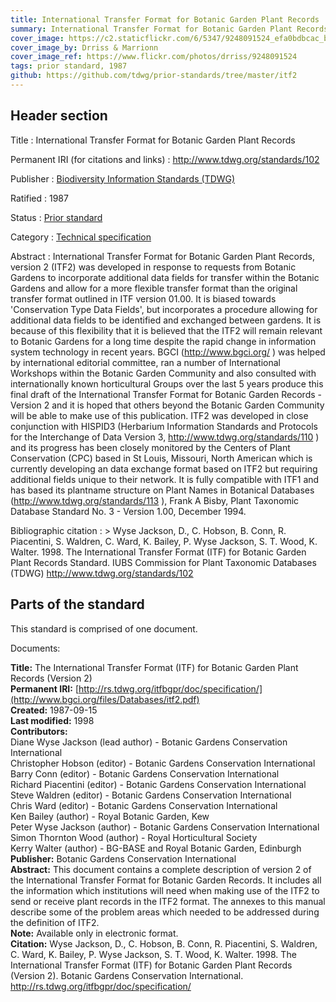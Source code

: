 ```yaml
---
title: International Transfer Format for Botanic Garden Plant Records
summary: International Transfer Format for Botanic Garden Plant Records, version 2 (ITF2) was developed in response to requests from botanic gardens to incorporate additional data fields for transfer within the botanic gardens and allow for a more flexible transfer format than the original transfer format outlined in ITF version 01.00. It is biased towards 'Conservation Type Data Fields', but incorporates a procedure allowing for additional data fields to be identified and exchanged between gardens. It is because of this flexibility that it is believed that the ITF2 will remain relevant to botanic gardens for a long time despite the rapid change in information system technology in recent years.
cover_image: https://c2.staticflickr.com/6/5347/9248091524_efa0bdbcac_b.jpg
cover_image_by: Drriss & Marrionn
cover_image_ref: https://www.flickr.com/photos/drriss/9248091524
tags: prior standard, 1987
github: https://github.com/tdwg/prior-standards/tree/master/itf2
---
```


## Header section

Title
: International Transfer Format for Botanic Garden Plant Records

Permanent IRI (for citations and links)
: <http://www.tdwg.org/standards/102>

Publisher
: [Biodiversity Information Standards (TDWG)](https://www.tdwg.org/)

Ratified
: 1987

Status
: [Prior standard](https://www.tdwg.org/standards/status-and-categories/)

Category
: [Technical specification](https://www.tdwg.org/standards/status-and-categories/#categories%20of%20tdwg%20standards_1)

Abstract
: International Transfer Format for Botanic Garden Plant Records, version 2 (ITF2) was developed in response to requests from Botanic Gardens to incorporate additional data fields for transfer within the Botanic Gardens and allow for a more flexible transfer format than the original transfer format outlined in ITF version 01.00. It is biased towards 'Conservation Type Data Fields', but incorporates a procedure allowing for additional data fields to be identified and exchanged between gardens. It is because of this flexibility that it is believed that the ITF2 will remain relevant to Botanic Gardens for a long time despite the rapid change in information system technology in recent years. BGCI (http://www.bgci.org/ ) was helped by international editorial committee, ran a number of International Workshops within the Botanic Garden Community and also consulted with internationally known horticultural Groups over the last 5 years produce this final draft of the International Transfer Format for Botanic Garden Records - Version 2 and it is hoped that others beyond the Botanic Garden Community will be able to make use of this publication. ITF2 was developed in close conjunction with HISPID3 (Herbarium Information Standards and Protocols for the Interchange of Data Version 3, http://www.tdwg.org/standards/110 ) and its progress has been closely monitored by the Centers of Plant Conservation (CPC) based in St Louis, Missouri, North American which is currently developing an data exchange format based on ITF2 but requiring additional fields unique to their network. It is fully compatible with ITF1 and has based its plantname structure on Plant Names in Botanical Databases (http://www.tdwg.org/standards/113 ), Frank A Bisby, Plant Taxonomic Database Standard No. 3 - Version 1.00, December 1994.

Bibliographic citation
: > Wyse Jackson, D., C. Hobson, B. Conn, R. Piacentini, S. Waldren, C. Ward, K. Bailey, P. Wyse Jackson, S. T. Wood, K. Walter. 1998. The International Transfer Format (ITF) for Botanic Garden Plant Records Standard. IUBS Commission for Plant Taxonomic Databases (TDWG) http://www.tdwg.org/standards/102

## Parts of the standard

This standard is comprised of one document. 

Documents:

**Title:** The International Transfer Format (ITF) for Botanic Garden Plant Records (Version 2) \
**Permanent IRI:** [http://rs.tdwg.org/itfbgpr/doc/specification/](http://www.bgci.org/files/Databases/itf2.pdf) \
**Created:** 1987-09-15 \
**Last modified:** 1998 \
**Contributors:** \
Diane Wyse Jackson (lead author) - Botanic Gardens Conservation International \
Christopher Hobson (editor) - Botanic Gardens Conservation International \
Barry Conn (editor) - Botanic Gardens Conservation International \
Richard Piacentini (editor) - Botanic Gardens Conservation International \
Steve Waldren (editor) - Botanic Gardens Conservation International \
Chris Ward (editor) - Botanic Gardens Conservation International \
Ken Bailey (author) - Royal Botanic Garden, Kew \
Peter Wyse Jackson (author) - Botanic Gardens Conservation International \
Simon Thornton Wood (author) - Royal Horticultural Society \
Kerry Walter (author) - BG-BASE and Royal Botanic Garden, Edinburgh \
**Publisher:** Botanic Gardens Conservation International \
**Abstract:** This document contains a complete description of version 2 of the International Transfer Format for Botanic Garden Records. It includes all the information which institutions will need when making use of the ITF2 to send or receive plant records in the ITF2 format. The annexes to this manual describe some of the problem areas which needed to be addressed during the definition of ITF2.  \
**Note:** Available only in electronic format. \
**Citation:** Wyse Jackson, D., C. Hobson, B. Conn, R. Piacentini, S. Waldren, C. Ward, K. Bailey, P. Wyse Jackson, S. T. Wood, K. Walter. 1998. The International Transfer Format (ITF) for Botanic Garden Plant Records (Version 2). Botanic Gardens Conservation International. http://rs.tdwg.org/itfbgpr/doc/specification/

